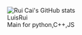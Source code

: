 ![Rui Cai's GitHub stats](https://github-readme-stats-git-masterrstaa-rickstaa.vercel.app/api?username=luisrui&show_icons=true&theme=radical)
<br />
<h>LuisRui</h>
<br />
<h>Main for python,C++,JS</h>
